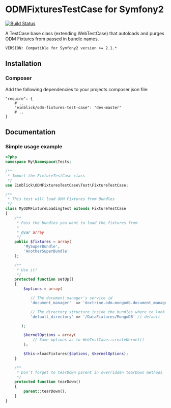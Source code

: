 # ODMFixturesTestCase for Symfony2

[![Build Status](https://secure.travis-ci.org/1blick/ODMFixturesTestCase.png?branch=master)](https://travis-ci.org/1blick/ODMFixturesTestCase)

A TestCase base class (extending WebTestCase) that autoloads and purges ODM Fixtures from passed in bundle names.

    VERSION: Compatible for Symfony2 version >= 2.1.*


## Installation

### Composer

Add the following dependencies to your projects composer.json file:

    "require": {
        # ..
        "einblick/odm-fixtures-test-case": "dev-master"
        # ..
    }

## Documentation

### Simple usage example

```php
<?php
namespace My\Namespace\Tests;

/**
 * Import the FixtureTestCase class
 */
use Einblick\ODMFixturesTestCase\Test\FixtureTestCase;

/**
 * This test will load ODM Fixtures from Bundles
 */
class MyODMFixtureLoadingTest extends FixtureTestCase
{
    /**
     * Pass the bundles you want to load the fixtures from
     *
     * @var array
     */
    public $fixtures = array(
        'MySuperBundle',
        'AnotherSuperBundle'
    );

    /**
     * Use it!
     */
    protected function setUp()
    {
        $options = array(

           // The document manager's service id
           'document_manager'  => 'doctrine.odm.mongodb.document_manager', // default

           // The directory structure inside the bundles where to look for Fixtures
           'default_directory' => '/DataFixtures/MongoDB' // default

       );

        $kernelOptions = array(
            // Same options as to WebTestCase::createKernel()
        );

        $this->loadFixtures($options, $kernelOptions);
    }

    /**
     * Don't forget to tearDown parent in overridden tearDown methods
     */
    protected function tearDown()
    {
        parent::tearDown();
    }
}
```
